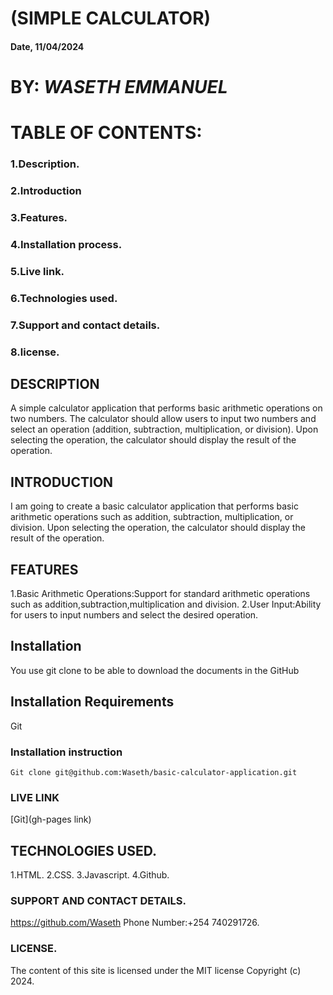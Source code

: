 # (SIMPLE CALCULATOR)

#### Date, 11/04/2024

# BY: *WASETH EMMANUEL*

# TABLE OF CONTENTS:
### 1.Description.
### 2.Introduction
### 3.Features.
### 4.Installation process.
### 5.Live link.
### 6.Technologies used.
### 7.Support and contact details.
### 8.license.

## DESCRIPTION
A simple calculator application that performs basic arithmetic operations on two numbers. The calculator should allow users to input two numbers and select an operation (addition, subtraction, multiplication, or division). Upon selecting the operation, the calculator should display the result of the operation.

## INTRODUCTION
I am going to create a basic calculator application that performs basic arithmetic operations such as addition, subtraction, multiplication, or division. Upon selecting the operation, the calculator should display the result of the operation.

## FEATURES
1.Basic Arithmetic Operations:Support for standard arithmetic operations such as addition,subtraction,multiplication and division.
2.User Input:Ability for users to input numbers and select the desired operation.

## Installation
You use git clone to be able to download the documents in the GitHub

## Installation Requirements
Git

### Installation instruction
```
Git clone git@github.com:Waseth/basic-calculator-application.git

```

### LIVE LINK
[Git](gh-pages link)

## TECHNOLOGIES USED.
1.HTML.
2.CSS.
3.Javascript.
4.Github.

### SUPPORT AND CONTACT DETAILS.
https://github.com/Waseth
Phone Number:+254 740291726.

### LICENSE.
The content of this site is licensed under the MIT license
Copyright (c) 2024.